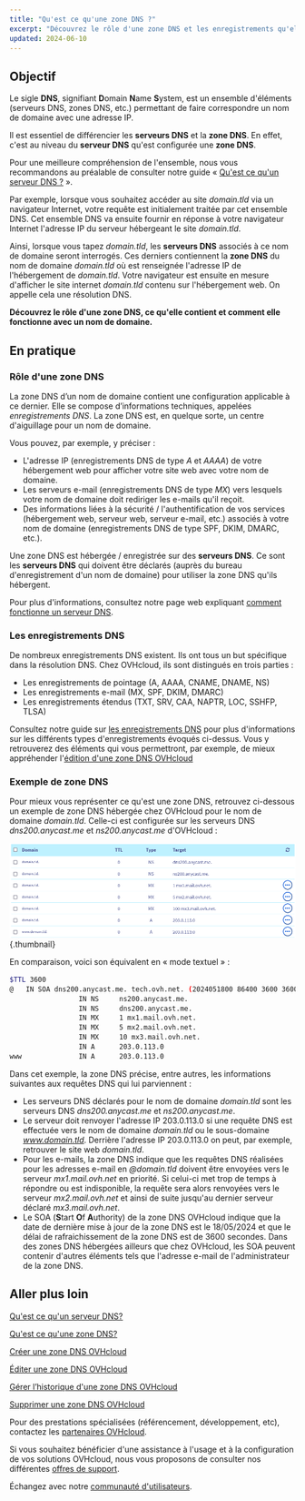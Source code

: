 ```yaml
---
title: "Qu'est ce qu'une zone DNS ?"
excerpt: "Découvrez le rôle d'une zone DNS et les enregistrements qu'elle contient pour un nom de domaine"
updated: 2024-06-10
---
```


## Objectif

Le sigle **DNS**, signifiant **D**omain **N**ame **S**ystem, est un ensemble d'éléments (serveurs DNS, zones DNS, etc.) permettant de faire correspondre un nom de domaine avec une adresse IP.

Il est essentiel de différencier les **serveurs DNS** et la **zone DNS**. En effet, c'est au niveau du **serveur DNS** qu'est configurée une **zone DNS**.

Pour une meilleure compréhension de l'ensemble, nous vous recommandons au préalable de consulter notre guide « [Qu'est ce qu'un serveur DNS ?](/pages/web_cloud/domains/dns_server_general_information) ».

Par exemple, lorsque vous souhaitez accéder au site *domain.tld* via un navigateur Internet, votre requête est initialement traitée par cet ensemble DNS. Cet ensemble DNS va ensuite fournir en réponse à votre navigateur Internet l'adresse IP du serveur hébergeant le site *domain.tld*.

Ainsi, lorsque vous tapez *domain.tld*, les **serveurs DNS** associés à ce nom de domaine seront interrogés. Ces derniers contiennent la **zone DNS** du nom de domaine *domain.tld* où est renseignée l'adresse IP de l'hébergement de *domain.tld*. Votre navigateur est ensuite en mesure d'afficher le site internet *domain.tld* contenu sur l'hébergement web. On appelle cela une résolution DNS.

**Découvrez le rôle d'une zone DNS, ce qu'elle contient et comment elle fonctionne avec un nom de domaine.**

## En pratique

### Rôle d'une zone DNS

La zone DNS d’un nom de domaine contient une configuration applicable à ce dernier. Elle se compose d’informations techniques, appelées *enregistrements DNS*. La zone DNS est, en quelque sorte, un centre d'aiguillage pour un nom de domaine.

Vous pouvez, par exemple, y préciser :

- L'adresse IP (enregistrements DNS de type *A* et *AAAA*) de votre hébergement web pour afficher votre site web avec votre nom de domaine.
- Les serveurs e-mail (enregistrements DNS de type *MX*) vers lesquels votre nom de domaine doit rediriger les e-mails qu'il reçoit.
- Des informations liées à la sécurité / l'authentification de vos services (hébergement web, serveur web, serveur e-mail, etc.) associés à votre nom de domaine (enregistrements DNS de type SPF, DKIM, DMARC, etc.).

Une zone DNS est hébergée / enregistrée sur des **serveurs DNS**. Ce sont les **serveurs DNS** qui doivent être déclarés (auprès du bureau d'enregistrement d'un nom de domaine) pour utiliser la zone DNS qu'ils hébergent. 

Pour plus d'informations, consultez notre page web expliquant [comment fonctionne un serveur DNS](/links/web/domains-dns-server).

### Les enregistrements DNS

De nombreux enregistrements DNS existent. Ils ont tous un but spécifique dans la résolution DNS. Chez OVHcloud, ils sont distingués en trois parties : 

- Les enregistrements de pointage (A, AAAA, CNAME, DNAME, NS)
- Les enregistrements e-mail (MX, SPF, DKIM, DMARC)
- Les enregistrements étendus (TXT, SRV, CAA, NAPTR, LOC, SSHFP, TLSA)

Consultez notre guide sur [les enregistrements DNS](/pages/web_cloud/domains/dns_zone_records) pour plus d'informations sur les différents types d'enregistrements évoqués ci-dessus. Vous y retrouverez des éléments qui vous permettront, par exemple, de mieux appréhender l'[édition d'une zone DNS OVHcloud](/pages/web_cloud/domains/dns_zone_edit)

### Exemple de zone DNS

Pour mieux vous représenter ce qu'est une zone DNS, retrouvez ci-dessous un exemple de zone DNS hébergée chez OVHcloud pour le nom de domaine *domain.tld*. Celle-ci est configurée sur les serveurs DNS *dns200.anycast.me* et *ns200.anycast.me* d'OVHcloud :

![DNS zone dashboard](images/dns-zone-dashboard.png){.thumbnail}

En comparaison, voici son équivalent en « mode textuel » :

```bash
$TTL 3600
@	IN SOA dns200.anycast.me. tech.ovh.net. (2024051800 86400 3600 3600000 60)
                 IN NS     ns200.anycast.me.
                 IN NS     dns200.anycast.me.
                 IN MX     1 mx1.mail.ovh.net.
                 IN MX     5 mx2.mail.ovh.net.
                 IN MX     10 mx3.mail.ovh.net.
                 IN A      203.0.113.0
www              IN A      203.0.113.0
```

Dans cet exemple, la zone DNS précise, entre autres, les informations suivantes aux requêtes DNS qui lui parviennent :

- Les serveurs DNS déclarés pour le nom de domaine *domain.tld* sont les serveurs DNS *dns200.anycast.me* et *ns200.anycast.me*.
- Le serveur doit renvoyer l'adresse IP 203.0.113.0 si une requête DNS est effectuée vers le nom de domaine *domain.tld* ou le sous-domaine *www.domain.tld*. Derrière l'adresse IP 203.0.113.0 on peut, par exemple, retrouver le site web *domain.tld*.
- Pour les e-mails, la zone DNS indique que les requêtes DNS réalisées pour les adresses e-mail en *@domain.tld* doivent être envoyées vers le serveur *mx1.mail.ovh.net* en priorité. Si celui-ci met trop de temps à répondre ou est indisponible, la requête sera alors renvoyées vers le serveur *mx2.mail.ovh.net* et ainsi de suite jusqu'au dernier serveur déclaré *mx3.mail.ovh.net*.
- Le SOA (**S**tart **O**f **A**uthority) de la zone DNS OVHcloud indique que la date de dernière mise à jour de la zone DNS est le 18/05/2024 et que le délai de rafraichissement de la zone DNS est de 3600 secondes. Dans des zones DNS hébergées ailleurs que chez OVHcloud, les SOA peuvent contenir d'autres éléments tels que l'adresse e-mail de l'administrateur de la zone DNS.

## Aller plus loin

[Qu'est ce qu'un serveur DNS?](/pages/web_cloud/domains/dns_server_general_information)

[Qu'est ce qu'une zone DNS?](/pages/web_cloud/domains/dns_zone_general_information)

[Créer une zone DNS OVHcloud](/pages/web_cloud/domains/dns_zone_create)

[Éditer une zone DNS OVHcloud](/pages/web_cloud/domains/dns_zone_edit)

[Gérer l’historique d'une zone DNS OVHcloud](/pages/web_cloud/domains/dns_zone_history)

[Supprimer une zone DNS OVHcloud](/pages/web_cloud/domains/dns_zone_deletion)

Pour des prestations spécialisées (référencement, développement, etc), contactez les [partenaires OVHcloud](/links/partner).

Si vous souhaitez bénéficier d'une assistance à l'usage et à la configuration de vos solutions OVHcloud, nous vous proposons de consulter nos différentes [offres de support](/links/support).

Échangez avec notre [communauté d'utilisateurs](/links/community).